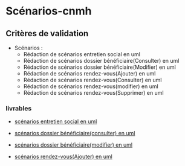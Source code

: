 # Scénarios-cnmh

## Critères de validation
- Scénarios :
    - Rédaction de scénarios entretien social en uml
    - Rédaction de scénarios dossier bénéficiaire(Consulter) en uml
    - Rédaction de scénarios dossier bénéficiaire(Modifier) en uml
    - Rédaction de scénarios rendez-vous(Ajouter) en uml
    - Rédaction de scénarios rendez-vous(Consulter) en uml
    - Rédaction de scénarios rendez-vous(modifier) en uml
    - Rédaction de scénarios rendez-vous(Supprimer) en uml

### livrables

- [scénarios entretien social en uml](https://docs.google.com/presentation/d/1w6hWMwbsrwUE6pTQ4J-49v465ocgHexvkGMu1rWlJHM/edit#slide=id.p)
  
- [scénarios dossier bénéficiaire(consulter) en uml](https://docs.google.com/presentation/d/1BcRSOTlS5c1PWLs7obStI_nzCSd1UwhNxRavJxQNzd8/edit#slide=id.g2a74d4cad18_0_0)
  
- [scénarios dossier bénéficiaire(modifier) en uml](https://docs.google.com/presentation/d/1W2nL1OsoGl31XYjOIXlrHa343wxP6iLZp-TIsM-GYoA/edit#slide=id.g2a74d4cad18_0_0)

- [scénarios rendez-vous(Ajouter) en uml](https://docs.google.com/presentation/d/1A85ik5fHyl91Ua1pnkXgYzIDWK-7YIFpPvZiX28kgDE/edit#slide=id.g2a74d4cad18_0_0)
  
